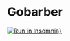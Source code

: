 # Gobarber

[![Run in Insomnia}](https://insomnia.rest/images/run.svg)](https://insomnia.rest/run/?label=Gobarber%209.0&uri=https%3A%2F%2Fraw.githubusercontent.com%2Fwill-souza97%2Fgobarber%2Fmaster%2FInsomnia_button.json)
